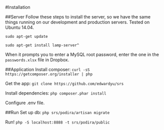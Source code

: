 #Installation

##Server
Follow these steps to install the server, so we have the same things running on our development and production servers. Tested on Ubuntu 14.04.

`sudo apt-get update`

`sudo apt-get install lamp-server^`

When it prompts you to enter a MySQL root password, enter the one in the `passwords.xlsx` file in Dropbox.

##Application
Install composer: `curl -sS https://getcomposer.org/installer | php`

Get the app: `git clone https://github.com/edwardyu/srs`

Install dependencies: `php composer.phar install`

Configure .env file. 

##Run
Set up db: `php srs/podira/artisan migrate`

Run! `php -S localhost:8888 -t srs/podira/public`